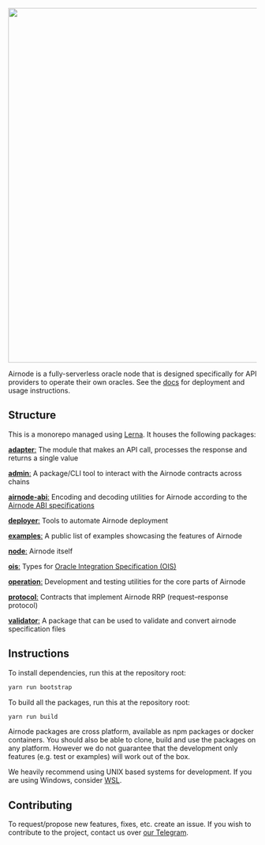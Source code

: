 <p align="center">
  <img
    src="https://user-images.githubusercontent.com/19530665/93134568-9bc9f580-f6e1-11ea-9a21-d9f5bed74fc7.png"
    width="720"
  />
</p>

Airnode is a fully-serverless oracle node that is designed specifically for API providers to operate their own oracles.
See the [docs](https://github.com/api3dao/api3-docs) for deployment and usage instructions.

## Structure

This is a monorepo managed using [Lerna](https://github.com/lerna/lerna). It houses the following packages:

[**adapter**:](https://github.com/api3dao/airnode/tree/master/packages/adapter) The module that makes an API call,
processes the response and returns a single value

[**admin**:](https://github.com/api3dao/airnode/tree/master/packages/admin) A package/CLI tool to interact with the
Airnode contracts across chains

[**airnode-abi**:](https://github.com/api3dao/airnode/tree/master/packages/airnode-abi) Encoding and decoding utilities
for Airnode according to the
[Airnode ABI specifications](https://github.com/api3dao/api3-docs/blob/master/airnode/airnode-abi-specifications.md)

[**deployer**:](https://github.com/api3dao/airnode/tree/master/packages/deployer) Tools to automate Airnode deployment

[**examples**:](https://github.com/api3dao/airnode/tree/master/packages/examples) A public list of examples showcasing
the features of Airnode

[**node**:](https://github.com/api3dao/airnode/tree/master/packages/node) Airnode itself

[**ois**:](https://github.com/api3dao/airnode/tree/master/packages/ois) Types for
[Oracle Integration Specification (OIS)](https://github.com/api3dao/api3-docs/blob/master/airnode/ois.md)

[**operation**:](https://github.com/api3dao/airnode/tree/master/packages/operation) Development and testing utilities
for the core parts of Airnode

[**protocol**:](https://github.com/api3dao/airnode/tree/master/packages/protocol) Contracts that implement Airnode RRP
(request–response protocol)

[**validator**:](https://github.com/api3dao/airnode/tree/master/packages/validator) A package that can be used to
validate and convert airnode specification files

## Instructions

To install dependencies, run this at the repository root:

```sh
yarn run bootstrap
```

To build all the packages, run this at the repository root:

```sh
yarn run build
```

Airnode packages are cross platform, available as npm packages or docker containers. You should also be able to clone,
build and use the packages on any platform. However we do not guarantee that the development only features (e.g. test or
examples) will work out of the box.

We heavily recommend using UNIX based systems for development. If you are using Windows, consider
[WSL](https://docs.microsoft.com/en-us/windows/wsl/install).

## Contributing

To request/propose new features, fixes, etc. create an issue. If you wish to contribute to the project, contact us over
[our Telegram](https://t.me/API3DAO).
